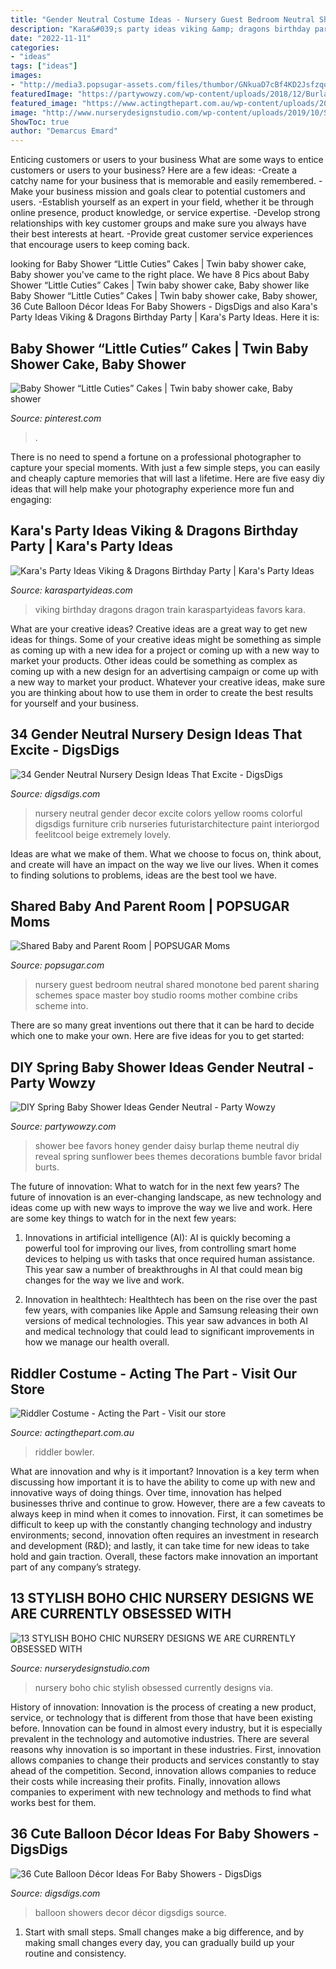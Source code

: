 ```yaml
---
title: "Gender Neutral Costume Ideas - Nursery Guest Bedroom Neutral Shared Monotone Bed Parent Sharing Schemes Space Master Boy Studio Rooms Mother Combine Cribs Scheme Into"
description: "Kara&#039;s party ideas viking &amp; dragons birthday party"
date: "2022-11-11"
categories:
- "ideas"
tags: ["ideas"]
images:
- "http://media3.popsugar-assets.com/files/thumbor/GNkuaD7cBf4KD2JsfzqqUEJjgjI=/fit-in/1024x1024/2012/08/33/4/192/1922664/8f29ea8f37e32c64_STUDIO_1208_Chic_Maternity_Session_09.JPG"
featuredImage: "https://partywowzy.com/wp-content/uploads/2018/12/Burlap-daisy-favors.jpg"
featured_image: "https://www.actingthepart.com.au/wp-content/uploads/2020/06/Riddler-costume.jpg?is-pending-load=1"
image: "http://www.nurserydesignstudio.com/wp-content/uploads/2019/10/STYLISH-BOHO-CHIC-NURSERY-4.jpg"
ShowToc: true
author: "Demarcus Emard"
---
```



Enticing customers or users to your business
What are some ways to entice customers or users to your business? Here are a few ideas: 
-Create a catchy name for your business that is memorable and easily remembered.
-Make your business mission and goals clear to potential customers and users. 
-Establish yourself as an expert in your field, whether it be through online presence, product knowledge, or service expertise. 
-Develop strong relationships with key customer groups and make sure you always have their best interests at heart. 
-Provide great customer service experiences that encourage users to keep coming back.

	

		
looking for Baby Shower “Little Cuties” Cakes | Twin baby shower cake, Baby shower you've came to the right place. We have 8 Pics about Baby Shower “Little Cuties” Cakes | Twin baby shower cake, Baby shower like Baby Shower “Little Cuties” Cakes | Twin baby shower cake, Baby shower, 36 Cute Balloon Décor Ideas For Baby Showers - DigsDigs and also Kara&#039;s Party Ideas Viking &amp; Dragons Birthday Party | Kara&#039;s Party Ideas. Here it is:
		
    
## Baby Shower “Little Cuties” Cakes | Twin Baby Shower Cake, Baby Shower

<img loading=lazy src="https://i.pinimg.com/736x/94/b4/a2/94b4a268df44cc8bbd64b624174d7cef.jpg" onerror="this.onerror=null;this.src='https://tse2.mm.bing.net/th?id=OIP.xTi7Ug_Vr58Lry5hOEcA_AHaJ3&amp;pid=15.1';" alt="Baby Shower “Little Cuties” Cakes | Twin baby shower cake, Baby shower">

_Source: pinterest.com_

>. 

	

There is no need to spend a fortune on a professional photographer to capture your special moments. With just a few simple steps, you can easily and cheaply capture memories that will last a lifetime. Here are five easy diy ideas that will help make your photography experience more fun and engaging:

    
## Kara&#039;s Party Ideas Viking &amp; Dragons Birthday Party | Kara&#039;s Party Ideas

<img loading=lazy src="http://karaspartyideas.com/wp-content/uploads/2017/01/Viking-Dragons-Birthday-Party-via-Karas-Party-Ideas-KarasPartyIdeas.com15.jpg" onerror="this.onerror=null;this.src='https://tse2.mm.bing.net/th?id=OIP._0slLKt2Xr7b5znrx0t1SAHaLH&amp;pid=15.1';" alt="Kara&#039;s Party Ideas Viking &amp; Dragons Birthday Party | Kara&#039;s Party Ideas">

_Source: karaspartyideas.com_

>viking birthday dragons dragon train karaspartyideas favors kara. 

	

What are your creative ideas?
Creative ideas are a great way to get new ideas for things. Some of your creative ideas might be something as simple as coming up with a new idea for a project or coming up with a new way to market your products. Other ideas could be something as complex as coming up with a new design for an advertising campaign or come up with a new way to market your product. Whatever your creative ideas, make sure you are thinking about how to use them in order to create the best results for yourself and your business.

    
## 34 Gender Neutral Nursery Design Ideas That Excite - DigsDigs

<img loading=lazy src="http://www.digsdigs.com/photos/gender-neutral-nursery-design-ideas-that-excite-8.jpg" onerror="this.onerror=null;this.src='https://tse4.mm.bing.net/th?id=OIP.CVFxt6_uz7CWI74YCQmQSgHaLJ&amp;pid=15.1';" alt="34 Gender Neutral Nursery Design Ideas That Excite - DigsDigs">

_Source: digsdigs.com_

>nursery neutral gender decor excite colors yellow rooms colorful digsdigs furniture crib nurseries futuristarchitecture paint interiorgod feelitcool beige extremely lovely. 

	

Ideas are what we make of them. What we choose to focus on, think about, and create will have an impact on the way we live our lives. When it comes to finding solutions to problems, ideas are the best tool we have.

    
## Shared Baby And Parent Room | POPSUGAR Moms

<img loading=lazy src="http://media3.popsugar-assets.com/files/thumbor/GNkuaD7cBf4KD2JsfzqqUEJjgjI=/fit-in/1024x1024/2012/08/33/4/192/1922664/8f29ea8f37e32c64_STUDIO_1208_Chic_Maternity_Session_09.JPG" onerror="this.onerror=null;this.src='https://tse4.mm.bing.net/th?id=OIP.wIbQWDGJSgWBuwCXsMyargHaLH&amp;pid=15.1';" alt="Shared Baby and Parent Room | POPSUGAR Moms">

_Source: popsugar.com_

>nursery guest bedroom neutral shared monotone bed parent sharing schemes space master boy studio rooms mother combine cribs scheme into. 

	

There are so many great inventions out there that it can be hard to decide which one to make your own. Here are five ideas for you to get started: 

    
## DIY Spring Baby Shower Ideas Gender Neutral - Party Wowzy

<img loading=lazy src="https://partywowzy.com/wp-content/uploads/2018/12/Burlap-daisy-favors.jpg" onerror="this.onerror=null;this.src='https://tse4.mm.bing.net/th?id=OIP.qDCGA0dapp80pHqmoXmKtAHaJ4&amp;pid=15.1';" alt="DIY Spring Baby Shower Ideas Gender Neutral - Party Wowzy">

_Source: partywowzy.com_

>shower bee favors honey gender daisy burlap theme neutral diy reveal spring sunflower bees themes decorations bumble favor bridal burts. 

	

The future of innovation: What to watch for in the next few years?
The future of innovation is an ever-changing landscape, as new technology and ideas come up with new ways to improve the way we live and work. Here are some key things to watch for in the next few years: 
1. Innovations in artificial intelligence (AI): AI is quickly becoming a powerful tool for improving our lives, from controlling smart home devices to helping us with tasks that once required human assistance. This year saw a number of breakthroughs in AI that could mean big changes for the way we live and work. 

2. Innovation in healthtech: Healthtech has been on the rise over the past few years, with companies like Apple and Samsung releasing their own versions of medical technologies. This year saw advances in both AI and medical technology that could lead to significant improvements in how we manage our health overall. 


    
## Riddler Costume - Acting The Part - Visit Our Store

<img loading=lazy src="https://www.actingthepart.com.au/wp-content/uploads/2020/06/Riddler-costume.jpg?is-pending-load=1" onerror="this.onerror=null;this.src='https://tse1.mm.bing.net/th?id=OIP.71wtYpaN-nIufsQM_aqBHQAAAA&amp;pid=15.1';" alt="Riddler Costume - Acting the Part - Visit our store">

_Source: actingthepart.com.au_

>riddler bowler. 

	

What are innovation and why is it important?
Innovation is a key term when discussing how important it is to have the ability to come up with new and innovative ways of doing things. Over time, innovation has helped businesses thrive and continue to grow. However, there are a few caveats to always keep in mind when it comes to innovation. First, it can sometimes be difficult to keep up with the constantly changing technology and industry environments; second, innovation often requires an investment in research and development (R&D); and lastly, it can take time for new ideas to take hold and gain traction. Overall, these factors make innovation an important part of any company’s strategy.

    
## 13 STYLISH BOHO CHIC NURSERY DESIGNS WE ARE CURRENTLY OBSESSED WITH

<img loading=lazy src="http://www.nurserydesignstudio.com/wp-content/uploads/2019/10/STYLISH-BOHO-CHIC-NURSERY-4.jpg" onerror="this.onerror=null;this.src='https://tse2.mm.bing.net/th?id=OIP.syWI1NuGE8sNsw3uQa21hgHaJQ&amp;pid=15.1';" alt="13 STYLISH BOHO CHIC NURSERY DESIGNS WE ARE CURRENTLY OBSESSED WITH">

_Source: nurserydesignstudio.com_

>nursery boho chic stylish obsessed currently designs via. 

	

History of innovation:
Innovation is the process of creating a new product, service, or technology that is different from those that have been existing before. Innovation can be found in almost every industry, but it is especially prevalent in the technology and automotive industries. There are several reasons why innovation is so important in these industries. First, innovation allows companies to change their products and services constantly to stay ahead of the competition. Second, innovation allows companies to reduce their costs while increasing their profits. Finally, innovation allows companies to experiment with new technology and methods to find what works best for them.

    
## 36 Cute Balloon Décor Ideas For Baby Showers - DigsDigs

<img loading=lazy src="http://www.digsdigs.com/photos/cute-balloon-decor-ideas-for-baby-showers-15.jpg" onerror="this.onerror=null;this.src='https://tse2.mm.bing.net/th?id=OIP.ABcKEHZkawXjj1fPx6ttxwHaJ4&amp;pid=15.1';" alt="36 Cute Balloon Décor Ideas For Baby Showers - DigsDigs">

_Source: digsdigs.com_

>balloon showers decor décor digsdigs source. 

	

1. Start with small steps. Small changes make a big difference, and by making small changes every day, you can gradually build up your routine and consistency.

